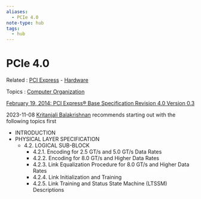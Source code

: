 ```yaml
---
aliases:
  - PCIe 4.0
note-type: hub
tags:
  - hub
---
```

# PCIe 4.0

Related : [PCI Express](PCI%20Express.md) - [Hardware](../Hardware.md)

Topics : [Computer Organization](Computer%20Organization.md)

[February 19, 2014: PCI Express® Base Specification Revision 4.0 Version 0.3](https://astralvx.com/storage/2020/11/PCI_Express_Base_4.0_Rev0.3_February19-2014.pdf)

2023-11-08 [Kritanjali Balakrishnan](Kritanjali%20Balakrishnan) recommends starting out with the following topics first

- INTRODUCTION
- PHYSICAL LAYER SPECIFICATION
  - 4.2. LOGICAL SUB-BLOCK
    - 4.2.1. Encoding for 2.5 GT/s and 5.0 GT/s Data Rates
    - 4.2.2. Encoding for 8.0 GT/s and Higher Data Rates
    - 4.2.3. Link Equalization Procedure for 8.0 GT/s and Higher Data Rates
    - 4.2.4. Link Initialization and Training
    - 4.2.5. Link Training and Status State Machine (LTSSM) Descriptions
